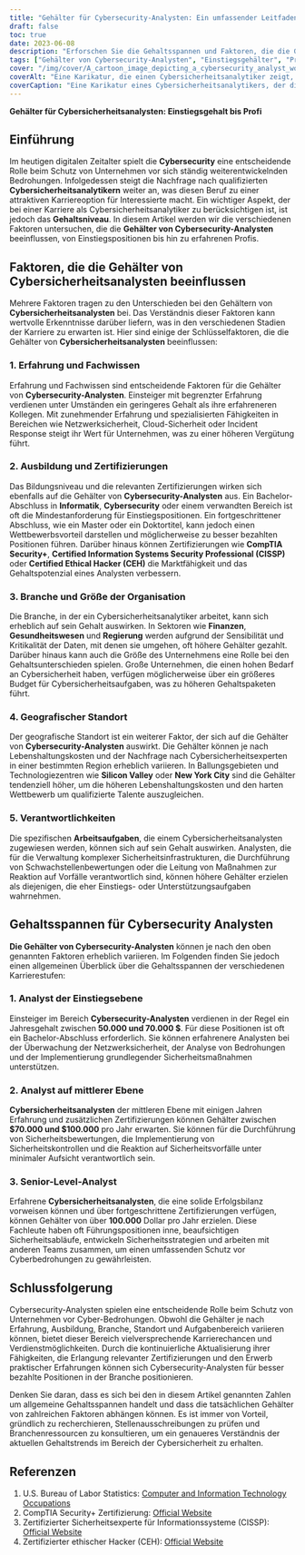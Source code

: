 ```yaml
---
title: "Gehälter für Cybersecurity-Analysten: Ein umfassender Leitfaden für Einstiegs- und Profi-Gehälter"
draft: false
toc: true
date: 2023-06-08
description: "Erforschen Sie die Gehaltsspannen und Faktoren, die die Gehälter von Cybersecurity-Analysten beeinflussen, von Einstiegspositionen bis hin zu erfahrenen Profis."
tags: ["Gehälter von Cybersecurity-Analysten", "Einstiegsgehälter", "Pro-Löhne", "Karrieren im Bereich Cybersicherheit", "Entschädigung für Cybersicherheit", "Erfahrung und Fachwissen", "Ausbildung und Zertifizierungen", "Auswirkungen der Industrie auf die Gehälter", "geografische Lage", "Arbeitsaufgaben", "Einsteigeranalysten", "Analysten der mittleren Ebene", "Senior-Analysten", "Karriereentwicklung", "Verdienstmöglichkeiten", "Cybersecurity-Arbeitsmarkt", "Gehaltstrends", "Cybersicherheits-Zertifizierungen", "IT-Berufe", "Vergütungsfaktoren", "Cybersicherheitsindustrie", "Gehaltsspannen", "Einblicke in den Stellenmarkt", "Gehaltsleitfaden", "Karriereberatung", "Gehaltstrends in der Cybersicherheit", "Cybersicherheitsfachleute", "Sicherheitsanalystenstellen", "Analyse des Arbeitsmarktes für Cybersicherheit", "Gehaltsentwicklung im Bereich Cybersicherheit"]
cover: "/img/cover/A_cartoon_image_depicting_a_cybersecurity_analyst_working_a.png"
coverAlt: "Eine Karikatur, die einen Cybersicherheitsanalytiker zeigt, der an einem Computer arbeitet, umgeben von Schlosssymbolen und Datenströmen, die die Bedeutung des Schutzes digitaler Werte und Informationen symbolisieren."
coverCaption: "Eine Karikatur eines Cybersicherheitsanalytikers, der die digitale Sicherheit gewährleistet und die wichtige Rolle hervorhebt, die er beim Schutz von Unternehmen vor Cyberbedrohungen spielt."
---
```


**Gehälter für Cybersicherheitsanalysten: Einstiegsgehalt bis Profi**

## Einführung

Im heutigen digitalen Zeitalter spielt die **Cybersecurity** eine entscheidende Rolle beim Schutz von Unternehmen vor sich ständig weiterentwickelnden Bedrohungen. Infolgedessen steigt die Nachfrage nach qualifizierten **Cybersicherheitsanalytikern** weiter an, was diesen Beruf zu einer attraktiven Karriereoption für Interessierte macht. Ein wichtiger Aspekt, der bei einer Karriere als Cybersicherheitsanalytiker zu berücksichtigen ist, ist jedoch das **Gehaltsniveau**. In diesem Artikel werden wir die verschiedenen Faktoren untersuchen, die die **Gehälter von Cybersecurity-Analysten** beeinflussen, von Einstiegspositionen bis hin zu erfahrenen Profis.

## Faktoren, die die Gehälter von Cybersicherheitsanalysten beeinflussen

Mehrere Faktoren tragen zu den Unterschieden bei den Gehältern von **Cybersicherheitsanalysten** bei. Das Verständnis dieser Faktoren kann wertvolle Erkenntnisse darüber liefern, was in den verschiedenen Stadien der Karriere zu erwarten ist. Hier sind einige der Schlüsselfaktoren, die die Gehälter von **Cybersicherheitsanalysten** beeinflussen:

### 1. Erfahrung und Fachwissen

Erfahrung und Fachwissen sind entscheidende Faktoren für die Gehälter von **Cybersecurity-Analysten**. Einsteiger mit begrenzter Erfahrung verdienen unter Umständen ein geringeres Gehalt als ihre erfahreneren Kollegen. Mit zunehmender Erfahrung und spezialisierten Fähigkeiten in Bereichen wie Netzwerksicherheit, Cloud-Sicherheit oder Incident Response steigt ihr Wert für Unternehmen, was zu einer höheren Vergütung führt.

### 2. Ausbildung und Zertifizierungen

Das Bildungsniveau und die relevanten Zertifizierungen wirken sich ebenfalls auf die Gehälter von **Cybersecurity-Analysten** aus. Ein Bachelor-Abschluss in **Informatik**, **Cybersecurity** oder einem verwandten Bereich ist oft die Mindestanforderung für Einstiegspositionen. Ein fortgeschrittener Abschluss, wie ein Master oder ein Doktortitel, kann jedoch einen Wettbewerbsvorteil darstellen und möglicherweise zu besser bezahlten Positionen führen. Darüber hinaus können Zertifizierungen wie **CompTIA Security+**, **Certified Information Systems Security Professional (CISSP)** oder **Certified Ethical Hacker (CEH)** die Marktfähigkeit und das Gehaltspotenzial eines Analysten verbessern.

### 3. Branche und Größe der Organisation

Die Branche, in der ein Cybersicherheitsanalytiker arbeitet, kann sich erheblich auf sein Gehalt auswirken. In Sektoren wie **Finanzen**, **Gesundheitswesen** und **Regierung** werden aufgrund der Sensibilität und Kritikalität der Daten, mit denen sie umgehen, oft höhere Gehälter gezahlt. Darüber hinaus kann auch die Größe des Unternehmens eine Rolle bei den Gehaltsunterschieden spielen. Große Unternehmen, die einen hohen Bedarf an Cybersicherheit haben, verfügen möglicherweise über ein größeres Budget für Cybersicherheitsaufgaben, was zu höheren Gehaltspaketen führt.

### 4. Geografischer Standort

Der geografische Standort ist ein weiterer Faktor, der sich auf die Gehälter von **Cybersecurity-Analysten** auswirkt. Die Gehälter können je nach Lebenshaltungskosten und der Nachfrage nach Cybersicherheitsexperten in einer bestimmten Region erheblich variieren. In Ballungsgebieten und Technologiezentren wie **Silicon Valley** oder **New York City** sind die Gehälter tendenziell höher, um die höheren Lebenshaltungskosten und den harten Wettbewerb um qualifizierte Talente auszugleichen.

### 5. Verantwortlichkeiten

Die spezifischen **Arbeitsaufgaben**, die einem Cybersicherheitsanalysten zugewiesen werden, können sich auf sein Gehalt auswirken. Analysten, die für die Verwaltung komplexer Sicherheitsinfrastrukturen, die Durchführung von Schwachstellenbewertungen oder die Leitung von Maßnahmen zur Reaktion auf Vorfälle verantwortlich sind, können höhere Gehälter erzielen als diejenigen, die eher Einstiegs- oder Unterstützungsaufgaben wahrnehmen.

## Gehaltsspannen für Cybersecurity Analysten

**Die Gehälter von Cybersecurity-Analysten** können je nach den oben genannten Faktoren erheblich variieren. Im Folgenden finden Sie jedoch einen allgemeinen Überblick über die Gehaltsspannen der verschiedenen Karrierestufen:

### 1. Analyst der Einstiegsebene

Einsteiger im Bereich **Cybersecurity-Analysten** verdienen in der Regel ein Jahresgehalt zwischen **50.000 und 70.000 $**. Für diese Positionen ist oft ein Bachelor-Abschluss erforderlich. Sie können erfahrenere Analysten bei der Überwachung der Netzwerksicherheit, der Analyse von Bedrohungen und der Implementierung grundlegender Sicherheitsmaßnahmen unterstützen.

### 2. Analyst auf mittlerer Ebene

**Cybersicherheitsanalysten** der mittleren Ebene mit einigen Jahren Erfahrung und zusätzlichen Zertifizierungen können Gehälter zwischen **$70.000 und $100.000** pro Jahr erwarten. Sie können für die Durchführung von Sicherheitsbewertungen, die Implementierung von Sicherheitskontrollen und die Reaktion auf Sicherheitsvorfälle unter minimaler Aufsicht verantwortlich sein.

### 3. Senior-Level-Analyst

Erfahrene **Cybersicherheitsanalysten**, die eine solide Erfolgsbilanz vorweisen können und über fortgeschrittene Zertifizierungen verfügen, können Gehälter von über **100.000** Dollar pro Jahr erzielen. Diese Fachleute haben oft Führungspositionen inne, beaufsichtigen Sicherheitsabläufe, entwickeln Sicherheitsstrategien und arbeiten mit anderen Teams zusammen, um einen umfassenden Schutz vor Cyberbedrohungen zu gewährleisten.

## Schlussfolgerung

Cybersecurity-Analysten spielen eine entscheidende Rolle beim Schutz von Unternehmen vor Cyber-Bedrohungen. Obwohl die Gehälter je nach Erfahrung, Ausbildung, Branche, Standort und Aufgabenbereich variieren können, bietet dieser Bereich vielversprechende Karrierechancen und Verdienstmöglichkeiten. Durch die kontinuierliche Aktualisierung ihrer Fähigkeiten, die Erlangung relevanter Zertifizierungen und den Erwerb praktischer Erfahrungen können sich Cybersecurity-Analysten für besser bezahlte Positionen in der Branche positionieren.

Denken Sie daran, dass es sich bei den in diesem Artikel genannten Zahlen um allgemeine Gehaltsspannen handelt und dass die tatsächlichen Gehälter von zahlreichen Faktoren abhängen können. Es ist immer von Vorteil, gründlich zu recherchieren, Stellenausschreibungen zu prüfen und Branchenressourcen zu konsultieren, um ein genaueres Verständnis der aktuellen Gehaltstrends im Bereich der Cybersicherheit zu erhalten.

## Referenzen

1. U.S. Bureau of Labor Statistics: [Computer and Information Technology Occupations](https://www.bls.gov/ooh/computer-and-information-technology/home.htm)
2. CompTIA Security+ Zertifizierung: [Official Website](https://www.comptia.org/certifications/security)
3. Zertifizierter Sicherheitsexperte für Informationssysteme (CISSP): [Official Website](https://www.isc2.org/Certifications/CISSP)
4. Zertifizierter ethischer Hacker (CEH): [Official Website](https://www.eccouncil.org/programs/certified-ethical-hacker-ceh/)
